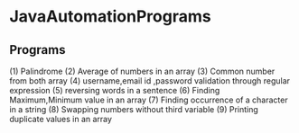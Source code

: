 # JavaAutomationPrograms
Programs
--------
(1) Palindrome
(2) Average of numbers in an array
(3) Common number from both array
(4) username,email id ,password validation through regular expression
(5) reversing words in a sentence 
(6) Finding Maximum,Minimum value in an array
(7) Finding occurrence of a character in a string
(8) Swapping numbers without third variable
(9) Printing duplicate values in an array
